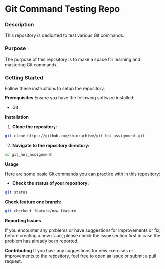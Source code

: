 
# Git Command Testing Repo
### Description

This repository is dedicated to test various Git commands. 

### Purpose

The purpose of this repository is to make a space for learning and mastering Git commands.

### Getting Started

Follow these instructions to setup the repository.

**Prerequisites**
Ensure you have the following software installed:
- Git

**Installation**
1. **Clone the repository:**
```sh
git clone https://github.com/khinzarhtwe/git_hol_assignment.git
```
2. **Navigate to the repository directory:**
```sh
cd git_hol_assignment
```

**Usage**

Here are some basic Git commands you can practice with in this repository:

- **Check the status of your repository:**
```sh
git status
```
**Check feature one branch:**
```sh
git checkout feature/new_feature
```

**Reporting Issues**

If you encounter any problems or have suggestions for improvements or fix, before creating a new issue, please check the issue section first in case the problem has already been reported.


**Contributing**
If you have any suggestions for new exercises or improvements to the repository, feel free to open an issue or submit a pull request.


